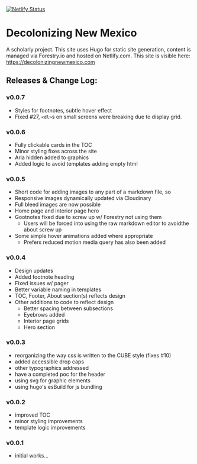 [![Netlify Status](https://api.netlify.com/api/v1/badges/4f759b93-61e7-44fc-abbb-233bab468b9d/deploy-status)](https://app.netlify.com/sites/epic-lichterman-3494de/deploys)

# Decolonizing New Mexico
A scholarly project. This site uses Hugo for static site generation, content is managed via Forestry.io and hosted on Netlify.com. This site is visible here: https://decolonizingnewmexico.com

## Releases & Change Log:

### v0.0.7

- Styles for footnotes, subtle hover effect
- Fixed #27, `<dl>`s on small screens were breaking due to display grid. 

### v0.0.6

- Fully clickable cards in the TOC
- Minor styling fixes across the site
- Aria hidden added to graphics
- Added logic to avoid templates adding empty html

### v0.0.5

- Short code for adding images to any part of a markdown file, so 
- Responsive images dynamically updated via Cloudinary
- Full bleed images are now possible
- Home page and interior page hero 
- Gootnotes fixed due to screw up w/ Forestry not using them
  - Users will be forced into using the raw markdown editor to avoidthe about screw up
- Some simple hover animations added where appropriate
  - Prefers reduced motion media query has also been added

### v0.0.4

- Design updates
- Added footnote heading
- Fixed issues w/ pager
- Better variable naming in templates
- TOC, Footer, About section(s) reflects design
- Other additions to code to reflect design
  - Better spacing between subsections
  - Eyebrows added
  - Interior page grids
  - Hero section

### v0.0.3

- reorganizing the way css is written to the CUBE style (fixes #10) 
- added accessible drop caps
- other typographics addressed
- have a completed poc for the header
- using svg for graphic elements
- using hugo's esBuild for js bundling

### v0.0.2

- improved TOC
- minor styling improvements
- template logic improvements

### v0.0.1

- initial works...